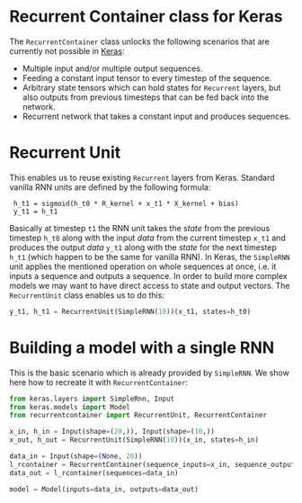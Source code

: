 # Recurrent Container class for Keras

The `RecurrentContainer` class unlocks the following scenarios that are currently not possible in [Keras](https://keras.io/):
- Multiple input and/or multiple output sequences.
- Feeding a constant input tensor to every timestep of the sequence.
- Arbitrary state tensors which can hold states for `Recurrent` layers, but also outputs from previous timesteps that can be fed back into the network.
- Recurrent network that takes a constant input and produces sequences.

# Recurrent Unit

This enables us to reuse existing `Recurrent` layers from Keras. Standard vanilla RNN units are defined by the following formula:
```
 h_t1 = sigmoid(h_t0 * R_kernel + x_t1 * X_kernel + bias)
 y_t1 = h_t1
```
Basically at timestep `t1` the RNN unit takes the *state* from the previous timestep `h_t0` along with the input *data* from the current timestep `x_t1` and produces the output *data* `y_t1` along with the *state* for the next timestep `h_t1` (which happen to be the same for vanilla RNN).
In Keras, the `SimpleRNN` unit applies the mentioned operation on whole sequences at once, i.e. it inputs a sequence and outputs a sequence. In order to build more complex models we may want to have direct access to state and output vectors. The `RecurrentUnit` class enables us to do this:
```python
y_t1, h_t1 = RecurrentUnit(SimpleRNN(10))(x_t1, states=h_t0)
```

# Building a model with a single RNN

This is the basic scenario which is already provided by `SimpleRNN`. We show here how to recreate it with `RecurrentContainer`:
```python
from keras.layers import SimpleRnn, Input
from keras.models import Model
from recurrentcontainer import RecurrentUnit, RecurrentContainer

x_in, h_in = Input(shape=(20,)), Input(shape=(10,))
x_out, h_out = RecurrentUnit(SimpleRNN(10))(x_in, states=h_in)

data_in = Input(shape=(None, 20))
l_rcontainer = RecurrentContainer(sequence_inputs=x_in, sequence_outputs=x_out, state_inputs=h_in, state_outputs=h_out)
data_out = l_rcontainer(sequences=data_in)

model = Model(inputs=data_in, outputs=data_out)
```
